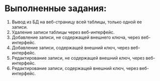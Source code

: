 # Выполненные задания:
1) Вывод из БД на веб-страницу всей таблицы, только одной ее записи.
2) Удаление записи таблицы через веб-интерфейс.
3) Добавление записи, не содержащей внешнего ключа, через веб-интерфейс.
4) Добавление записи, содержащей внешний ключ, через веб-интерфейс.
5) Редактирование записи, не содержащей внешний ключ, через веб-интерфейс.
6) Редактирование записи, содержащей внешний ключ, через веб-интерфейс.
